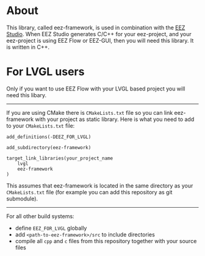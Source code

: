 # About

This library, called eez-framework, is used in combination with the [EEZ Studio](https://github.com/eez-open/studio). When EEZ Studio generates C/C++ for your eez-project, and your eez-project is using EEZ Flow or EEZ-GUI, then you will need this library. It is written in C++.

# For LVGL users

Only if you want to use EEZ Flow with your LVGL based project you will need this libary.

---

If you are using CMake there is `CMakeLists.txt` file so you can link eez-framework with your project as static library. Here is what you need to add to your `CMakeLists.txt` file:

```
add_definitions(-DEEZ_FOR_LVGL)

add_subdirectory(eez-framework)

target_link_libraries(your_project_name
    lvgl
    eez-framework
)
```

This assumes that eez-framework is located in the same directory as your `CMakeLists.txt` file (for example you can add this repository as git submodule).

---

For all other build systems:

-   define `EEZ_FOR_LVGL` globally
-   add `<path-to-eez-framework>/src` to include directories
-   compile all `cpp` and `c` files from this repository together with your source files
